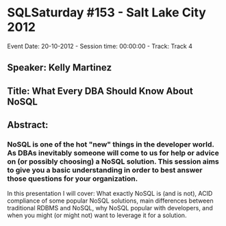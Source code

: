 # SQLSaturday #153 - Salt Lake City 2012
Event Date: 20-10-2012 - Session time: 00:00:00 - Track: Track 4
## Speaker: Kelly Martinez
## Title: What Every DBA Should Know About NoSQL
## Abstract:
### NoSQL is one of the hot "new" things in the developer world. As DBAs inevitably someone will come to us for help or advice on (or possibly choosing) a NoSQL solution. This session aims to give you a basic understanding in order to best answer those questions for your organization.

In this presentation I will cover: What exactly NoSQL is (and is not), ACID compliance of some popular NoSQL solutions, main differences between traditional RDBMS and NoSQL, why NoSQL popular with developers, and when you might (or might not) want to leverage it for a solution.

